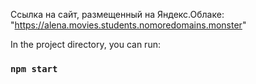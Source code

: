 Ссылка на сайт, размещенный на Яндекс.Облаке: "https://alena.movies.students.nomoredomains.monster"


In the project directory, you can run:

### `npm start`

